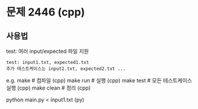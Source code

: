 # 문제 2446 (cpp)

## 사용법

test: 여러 input/expected 파일 지원

	test: input1.txt, expected1.txt
	추가 테스트케이스는 input2.txt, expected2.txt ...


e.g.
make        # 컴파일 (cpp)
make run    # 실행 (cpp)
make test   # 모든 테스트케이스 실행 (cpp)
make clean  # 정리 (cpp)

python main.py < input1.txt (py)

